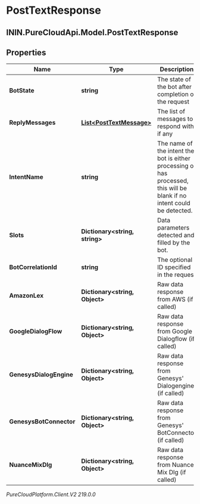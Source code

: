 # PostTextResponse

## ININ.PureCloudApi.Model.PostTextResponse

## Properties

|Name | Type | Description | Notes|
|------------ | ------------- | ------------- | -------------|
| **BotState** | **string** | The state of the bot after completion of the request | |
| **ReplyMessages** | [**List&lt;PostTextMessage&gt;**](PostTextMessage) | The list of messages to respond with, if any | [optional] |
| **IntentName** | **string** | The name of the intent the bot is either processing or has processed, this will be blank if no intent could be detected. | [optional] |
| **Slots** | **Dictionary&lt;string, string&gt;** | Data parameters detected and filled by the bot. | [optional] |
| **BotCorrelationId** | **string** | The optional ID specified in the request | [optional] |
| **AmazonLex** | **Dictionary&lt;string, Object&gt;** | Raw data response from AWS (if called) | [optional] |
| **GoogleDialogFlow** | **Dictionary&lt;string, Object&gt;** | Raw data response from Google Dialogflow (if called) | [optional] |
| **GenesysDialogEngine** | **Dictionary&lt;string, Object&gt;** | Raw data response from Genesys&#39; Dialogengine (if called) | [optional] |
| **GenesysBotConnector** | **Dictionary&lt;string, Object&gt;** | Raw data response from Genesys&#39; BotConnector (if called) | [optional] |
| **NuanceMixDlg** | **Dictionary&lt;string, Object&gt;** | Raw data response from Nuance Mix Dlg (if called) | [optional] |



_PureCloudPlatform.Client.V2 219.0.0_
